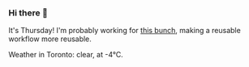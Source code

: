 ### Hi there :wave:

It's Thursday! I'm probably working for [this bunch](https://github.com/kohofinancial), making a reusable workflow more reusable.

Weather in Toronto: clear, at -4°C.

